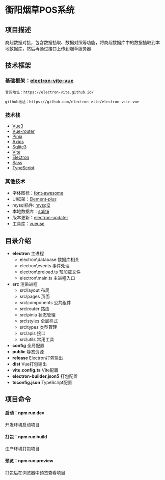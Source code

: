 # 衡阳烟草POS系统

## 项目描述

商超数据对接，包含数据抽取、数据对照等功能，将商超数据库中的数据抽取到本地数据库，然后再通过接口上传到烟草服务器

## 技术框架

### **基础框架：[electron-vite-vue](https://github.com/electron-vite/electron-vite-vue)**

    官网地址：https://electron-vite.github.io/

    github地址：https://github.com/electron-vite/electron-vite-vue

### 技术栈

* [Vue3](https://cn.vuejs.org/)
* [Vue-router](https://router.vuejs.org/zh/)
* [Pinia](https://pinia.vuejs.org/zh/getting-started.html)
* [Axios](https://www.axios-http.cn/)
* [Sqlite3](https://github.com/TryGhost/node-sqlite3)
* [Vite](https://cn.vitejs.dev/)
* [Electron](https://www.electronjs.org/zh/docs/latest/)
* [Sass](https://www.sass.hk/)
* [TypeScript](https://www.tslang.cn/index.html)

### 其他技术

* 字体图标：[font-awesome](https://fontawesome.dashgame.com/)
* UI框架：[Element-plus](https://element-plus.org/zh-CN/component/button.html)
* mysql插件: [mysql2](https://github.com/sidorares/node-mysql2/tree/master/documentation/zh-cn)
* 本地数据库：[sqlite](http://www.sqlite.net.cn/index.html)
* 版本更新：[electron-updater](https://www.electron.build/configuration/configuration)
* 工具库：[vueuse](https://www.vueusejs.com/)

## 目录介绍

* **electron** 主进程
  * electron\database 数据库相关
  * electron\events  事件处理
  * electron\preload.ts  预加载文件
  * electron\main.ts  主进程入口
* **src** 渲染进程
  * src\layout  布局
  * src\pages  页面
  * src\components 公共组件
  * src\router  路由
  * src\pinia  状态管理
  * src\styles  全局样式
  * src\types   类型管理
  * src\apis  接口
  * src\utils  常用工具
* **config** 全局配置
* **public** 静态资源
* **release** Electron打包输出
* **dist** Vue打包输出
* **vite.config.ts** Vite配置
* **electron-builder.json5** 打包配置
* **tsconfig.json** TypeScript配置

## 项目命令

#### 启动：npm run dev

开发环境启动项目

#### 打包：npm run build

生产环境打包项目

#### 预览：npm run preview

打包后在浏览器中预览查看项目
